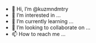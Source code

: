 - 👋 Hi, I’m @kuzmndmtry
- 👀 I’m interested in ...
- 🌱 I’m currently learning ...
- 💞️ I’m looking to collaborate on ...
- 📫 How to reach me ...

<!---
kuzmndmtry/kuzmndmtry is a ✨ special ✨ repository because its `README.md` (this file) appears on your GitHub profile.
You can click the Preview link to take a look at your changes.
--->
